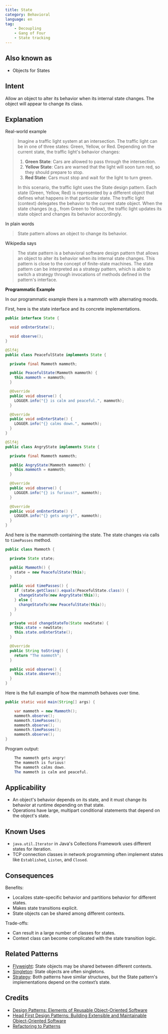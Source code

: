 ```yaml
---
title: State
category: Behavioral
language: en
tag:
    - Decoupling
    - Gang of Four
    - State tracking
---
```


## Also known as

* Objects for States

## Intent

Allow an object to alter its behavior when its internal state changes. The object will appear to change its class.

## Explanation

Real-world example

> Imagine a traffic light system at an intersection. The traffic light can be in one of three states: Green, Yellow, or Red. Depending on the current state, the traffic light's behavior changes:
>
> 1. **Green State**: Cars are allowed to pass through the intersection.
> 2. **Yellow State**: Cars are warned that the light will soon turn red, so they should prepare to stop.
> 3. **Red State**: Cars must stop and wait for the light to turn green.
>
> In this scenario, the traffic light uses the State design pattern. Each state (Green, Yellow, Red) is represented by a different object that defines what happens in that particular state. The traffic light (context) delegates the behavior to the current state object. When the state changes (e.g., from Green to Yellow), the traffic light updates its state object and changes its behavior accordingly. 

In plain words

> State pattern allows an object to change its behavior. 

Wikipedia says

> The state pattern is a behavioral software design pattern that allows an object to alter its behavior when its internal state changes. This pattern is close to the concept of finite-state machines. The state pattern can be interpreted as a strategy pattern, which is able to switch a strategy through invocations of methods defined in the pattern's interface.

**Programmatic Example**

In our programmatic example there is a mammoth with alternating moods.

First, here is the state interface and its concrete implementations.

```java
public interface State {

  void onEnterState();

  void observe();
}
```

```java
@Slf4j
public class PeacefulState implements State {

  private final Mammoth mammoth;

  public PeacefulState(Mammoth mammoth) {
    this.mammoth = mammoth;
  }

  @Override
  public void observe() {
    LOGGER.info("{} is calm and peaceful.", mammoth);
  }

  @Override
  public void onEnterState() {
    LOGGER.info("{} calms down.", mammoth);
  }
}
```

```java
@Slf4j
public class AngryState implements State {

  private final Mammoth mammoth;

  public AngryState(Mammoth mammoth) {
    this.mammoth = mammoth;
  }

  @Override
  public void observe() {
    LOGGER.info("{} is furious!", mammoth);
  }

  @Override
  public void onEnterState() {
    LOGGER.info("{} gets angry!", mammoth);
  }
}
```

And here is the mammoth containing the state. The state changes via calls to `timePasses` method.

```java
public class Mammoth {

  private State state;

  public Mammoth() {
    state = new PeacefulState(this);
  }

  public void timePasses() {
    if (state.getClass().equals(PeacefulState.class)) {
      changeStateTo(new AngryState(this));
    } else {
      changeStateTo(new PeacefulState(this));
    }
  }

  private void changeStateTo(State newState) {
    this.state = newState;
    this.state.onEnterState();
  }

  @Override
  public String toString() {
    return "The mammoth";
  }

  public void observe() {
    this.state.observe();
  }
}
```

Here is the full example of how the mammoth behaves over time.

```java
public static void main(String[] args) {

    var mammoth = new Mammoth();
    mammoth.observe();
    mammoth.timePasses();
    mammoth.observe();
    mammoth.timePasses();
    mammoth.observe();
}
```

Program output:

```java
    The mammoth gets angry!
    The mammoth is furious!
    The mammoth calms down.
    The mammoth is calm and peaceful.
```

## Applicability

* An object's behavior depends on its state, and it must change its behavior at runtime depending on that state.
* Operations have large, multipart conditional statements that depend on the object's state.

## Known Uses

* `java.util.Iterator` in Java's Collections Framework uses different states for iteration.
* TCP connection classes in network programming often implement states like `Established`, `Listen`, and `Closed`.

## Consequences

Benefits:

* Localizes state-specific behavior and partitions behavior for different states.
* Makes state transitions explicit.
* State objects can be shared among different contexts.

Trade-offs:

* Can result in a large number of classes for states.
* Context class can become complicated with the state transition logic.

## Related Patterns

* [Flyweight](https://java-design-patterns.com/patterns/flyweight/): State objects may be shared between different contexts.
* [Singleton](https://java-design-patterns.com/patterns/singleton/): State objects are often singletons.
* [Strategy](https://java-design-patterns.com/patterns/strategy/): Both patterns have similar structures, but the State pattern's implementations depend on the context’s state.

## Credits

* [Design Patterns: Elements of Reusable Object-Oriented Software](https://amzn.to/3w0pvKI)
* [Head First Design Patterns: Building Extensible and Maintainable Object-Oriented Software](https://amzn.to/49NGldq)
* [Refactoring to Patterns](https://amzn.to/3VOO4F5)
